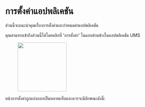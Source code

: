 # การตั้งค่าแอปพลิเคชัน

ส่วนนี้จะแนะนำคุณเรื่องการตั้งค่าและกำหนดค่าแอปพลิเคชัน

คุณสามารถเข้าถึงส่วนนี้ได้โดยคลิกที่ 'การตั้งค่า' ในแถบด้านข้างในแอปพลิเคชัน UMS

<figure><img src="../../.gitbook/assets/image (12).png" alt="" width="157"><figcaption></figcaption></figure>

หน้าการตั้งค่าถูกแบ่งออกเป็นหลายแท็บและควรจะมีลักษณะดังนี้:

<figure><img src="../../.gitbook/assets/Screenshot 2024-12-17 at 4.52.53 PM.png" alt=""><figcaption></figcaption></figure>